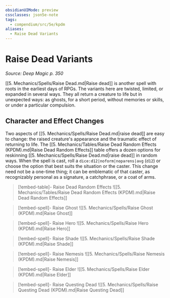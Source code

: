 ```yaml
---
obsidianUIMode: preview
cssclasses: json5e-note
tags:
  - compendium/src/5e/kpdm
aliases:
  - Raise Dead Variants
---
```

# Raise Dead Variants
*Source: Deep Magic p. 350* 

[[5. Mechanics/Spells/Raise Dead.md\|Raise dead]] is another spell with roots in the earliest days of RPGs. The variants here are twisted, limited, or expanded in several ways. They all return a creature to life but in unexpected ways: as ghosts, for a short period, without memories or skills, or under a particular compulsion.

## Character and Effect Changes

Two aspects of [[5. Mechanics/Spells/Raise Dead.md\|raise dead]] are easy to change: the raised creature's appearance and the traumatic effect of returning to life. The [[5. Mechanics/Tables/Raise Dead Random Effects (KPDM).md\|Raise Dead Random Effects]] table offers a dozen options for reskinning [[5. Mechanics/Spells/Raise Dead.md\|raise dead]] in random ways. When the spell is cast, roll a `dice:d12|noform|noparens|avg` (`d12`) or choose the option that best suits the situation or the caster. This change need not be a one-time thing; it can be emblematic of that caster, as recognizably personal as a signature, a catchphrase, or a coat of arms.

> [!embed-table]- Raise Dead Random Effects
> ![[5. Mechanics/Tables/Raise Dead Random Effects (KPDM).md\|Raise Dead Random Effects]]

> [!embed-spell]- Raise Ghost
> ![[5. Mechanics/Spells/Raise Ghost (KPDM).md\|Raise Ghost]]

> [!embed-spell]- Raise Hero
> ![[5. Mechanics/Spells/Raise Hero (KPDM).md\|Raise Hero]]

> [!embed-spell]- Raise Shade
> ![[5. Mechanics/Spells/Raise Shade (KPDM).md\|Raise Shade]]

> [!embed-spell]- Raise Nemesis
> ![[5. Mechanics/Spells/Raise Nemesis (KPDM).md\|Raise Nemesis]]

> [!embed-spell]- Raise Elder
> ![[5. Mechanics/Spells/Raise Elder (KPDM).md\|Raise Elder]]

> [!embed-spell]- Raise Questing Dead
> ![[5. Mechanics/Spells/Raise Questing Dead (KPDM).md\|Raise Questing Dead]]
